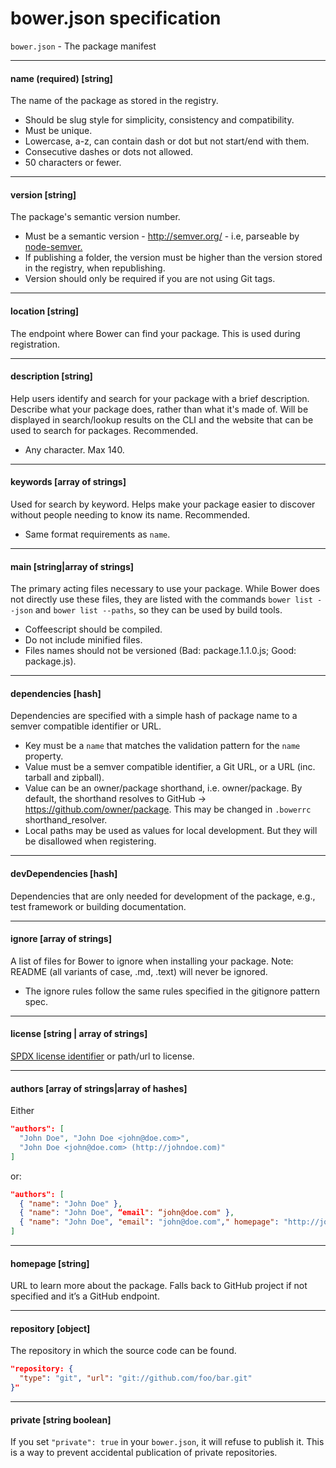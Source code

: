# bower.json specification

`bower.json` - The package manifest

---

#### name (required) [string]

The name of the package as stored in the registry.

* Should be slug style for simplicity, consistency and compatibility.
* Must be unique.
* Lowercase, a-z, can contain dash or dot but not start/end with them.
* Consecutive dashes or dots not allowed.
* 50 characters or fewer.

---

#### version [string]

The package's semantic version number.

* Must be a semantic version - http://semver.org/ - i.e, parseable by [node-semver.](https://github.com/isaacs/node-semver)
* If publishing a folder, the version must be higher than the version stored in the registry, when republishing.
* Version should only be required if you are not using Git tags.

---

#### location [string]

The endpoint where Bower can find your package. This is used during registration.

---

#### description [string]

Help users identify and search for your package with a brief description. Describe what your package does, rather than what it's made of. Will be displayed in search/lookup results on the CLI and the website that can be used to search for packages. Recommended.

* Any character. Max 140.

---

#### keywords [array of strings]

Used for search by keyword. Helps make your package easier to discover without people needing to know its name. Recommended.

* Same format requirements as `name`.

---

#### main [string|array of strings]

The primary acting files necessary to use your package. While Bower does not directly use these files, they are listed with the commands `bower list --json` and `bower list --paths`, so they can be used by build tools.

* Coffeescript should be compiled.
* Do not include minified files.
* Files names should not be versioned (Bad: package.1.1.0.js; Good: package.js).


---

#### dependencies [hash]

Dependencies are specified with a simple hash of package name to a semver compatible identifier or URL.

* Key must be a `name` that matches the validation pattern for the `name` property.
* Value must be a semver compatible identifier, a Git URL, or a URL (inc. tarball and zipball).
* Value can be an owner/package shorthand, i.e. owner/package. By default, the shorthand resolves to GitHub -> https://github.com/owner/package. This may be changed in `.bowerrc` shorthand_resolver.
* Local paths may be used as values for local development. But they will be disallowed when registering.

---

#### devDependencies [hash]

Dependencies that are only needed for development of the package, e.g., test framework or building documentation.

---

#### ignore [array of strings]

A list of files for Bower to ignore when installing your package. Note: README (all variants of case, .md, .text) will never be ignored.

* The ignore rules follow the same rules specified in the gitignore pattern spec.

---

#### license [string | array of strings]

[SPDX license identifier](https://spdx.org/licenses/) or path/url to license.

---

#### authors [array of strings|array of hashes]

Either

```json
"authors": [
  "John Doe", "John Doe <john@doe.com>",
  "John Doe <john@doe.com> (http://johndoe.com)"
]
```

or:
```json
"authors": [
  { "name": "John Doe" },
  { "name": "John Doe", “email": “john@doe.com" },
  { "name": "John Doe", "email": "john@doe.com"," homepage": "http://johndoe.com" }
]
```

---

#### homepage [string]

URL to learn more about the package. Falls back to GitHub project if not specified and it’s a GitHub endpoint.

---

#### repository [object]

The repository in which the source code can be found.

```json
"repository: {
  "type": "git", "url": "git://github.com/foo/bar.git"
}"
```

---

#### private [string boolean]

If you set `"private": true` in your `bower.json`, it will refuse to publish it. This is a way to prevent accidental publication of private repositories.